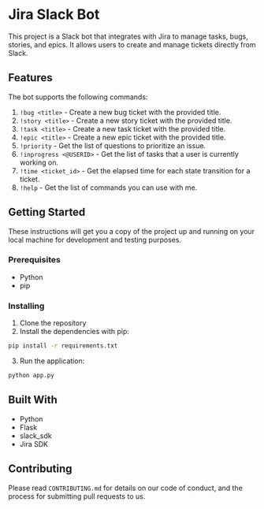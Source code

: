 # Jira Slack Bot

This project is a Slack bot that integrates with Jira to manage tasks, bugs, stories, and epics. It allows users to create and manage tickets directly from Slack.

## Features

The bot supports the following commands:

1. `!bug <title>` - Create a new bug ticket with the provided title.
2. `!story <title>` - Create a new story ticket with the provided title.
3. `!task <title>` - Create a new task ticket with the provided title.
4. `!epic <title>` - Create a new epic ticket with the provided title.
5. `!priority` - Get the list of questions to prioritize an issue.
6. `!inprogress <@USERID>` - Get the list of tasks that a user is currently working on.
7. `!time <ticket_id>` - Get the elapsed time for each state transition for a ticket.
8. `!help` - Get the list of commands you can use with me.

## Getting Started

These instructions will get you a copy of the project up and running on your local machine for development and testing purposes.

### Prerequisites

- Python
- pip

### Installing

1. Clone the repository
2. Install the dependencies with pip:

```bash
pip install -r requirements.txt
```

3. Run the application:

```bash
python app.py
```

## Built With

- Python
- Flask
- slack_sdk
- Jira SDK

## Contributing

Please read `CONTRIBUTING.md` for details on our code of conduct, and the process for submitting pull requests to us.